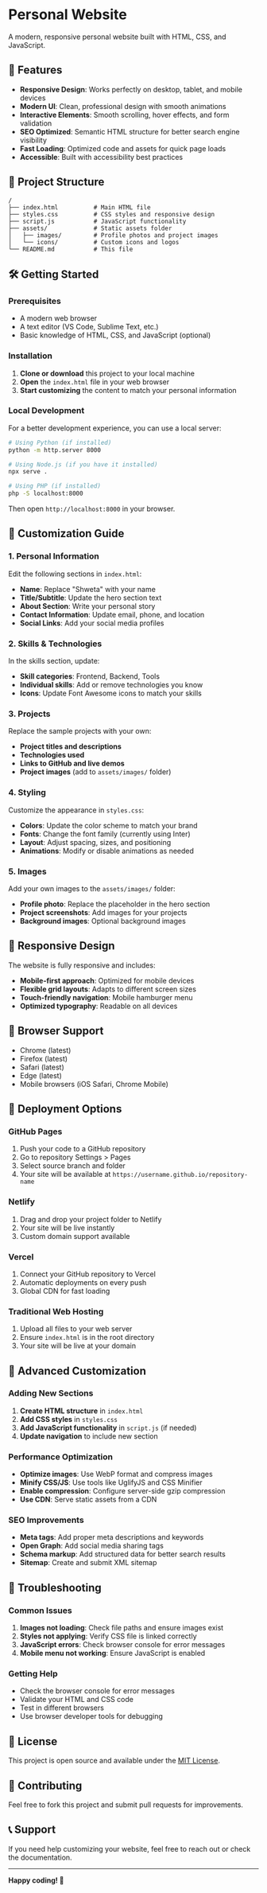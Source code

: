 # Personal Website

A modern, responsive personal website built with HTML, CSS, and JavaScript.

## 🚀 Features

- **Responsive Design**: Works perfectly on desktop, tablet, and mobile devices
- **Modern UI**: Clean, professional design with smooth animations
- **Interactive Elements**: Smooth scrolling, hover effects, and form validation
- **SEO Optimized**: Semantic HTML structure for better search engine visibility
- **Fast Loading**: Optimized code and assets for quick page loads
- **Accessible**: Built with accessibility best practices

## 📁 Project Structure

```
/
├── index.html          # Main HTML file
├── styles.css          # CSS styles and responsive design
├── script.js           # JavaScript functionality
├── assets/             # Static assets folder
│   ├── images/         # Profile photos and project images
│   └── icons/          # Custom icons and logos
└── README.md           # This file
```

## 🛠️ Getting Started

### Prerequisites
- A modern web browser
- A text editor (VS Code, Sublime Text, etc.)
- Basic knowledge of HTML, CSS, and JavaScript (optional)

### Installation

1. **Clone or download** this project to your local machine
2. **Open** the `index.html` file in your web browser
3. **Start customizing** the content to match your personal information

### Local Development

For a better development experience, you can use a local server:

```bash
# Using Python (if installed)
python -m http.server 8000

# Using Node.js (if you have it installed)
npx serve .

# Using PHP (if installed)
php -S localhost:8000
```

Then open `http://localhost:8000` in your browser.

## 🎨 Customization Guide

### 1. Personal Information

Edit the following sections in `index.html`:

- **Name**: Replace "Shweta" with your name
- **Title/Subtitle**: Update the hero section text
- **About Section**: Write your personal story
- **Contact Information**: Update email, phone, and location
- **Social Links**: Add your social media profiles

### 2. Skills & Technologies

In the skills section, update:
- **Skill categories**: Frontend, Backend, Tools
- **Individual skills**: Add or remove technologies you know
- **Icons**: Update Font Awesome icons to match your skills

### 3. Projects

Replace the sample projects with your own:
- **Project titles and descriptions**
- **Technologies used**
- **Links to GitHub and live demos**
- **Project images** (add to `assets/images/` folder)

### 4. Styling

Customize the appearance in `styles.css`:
- **Colors**: Update the color scheme to match your brand
- **Fonts**: Change the font family (currently using Inter)
- **Layout**: Adjust spacing, sizes, and positioning
- **Animations**: Modify or disable animations as needed

### 5. Images

Add your own images to the `assets/images/` folder:
- **Profile photo**: Replace the placeholder in the hero section
- **Project screenshots**: Add images for your projects
- **Background images**: Optional background images

## 📱 Responsive Design

The website is fully responsive and includes:
- **Mobile-first approach**: Optimized for mobile devices
- **Flexible grid layouts**: Adapts to different screen sizes
- **Touch-friendly navigation**: Mobile hamburger menu
- **Optimized typography**: Readable on all devices

## 🎯 Browser Support

- Chrome (latest)
- Firefox (latest)
- Safari (latest)
- Edge (latest)
- Mobile browsers (iOS Safari, Chrome Mobile)

## 🚀 Deployment Options

### GitHub Pages
1. Push your code to a GitHub repository
2. Go to repository Settings > Pages
3. Select source branch and folder
4. Your site will be available at `https://username.github.io/repository-name`

### Netlify
1. Drag and drop your project folder to Netlify
2. Your site will be live instantly
3. Custom domain support available

### Vercel
1. Connect your GitHub repository to Vercel
2. Automatic deployments on every push
3. Global CDN for fast loading

### Traditional Web Hosting
1. Upload all files to your web server
2. Ensure `index.html` is in the root directory
3. Your site will be live at your domain

## 🔧 Advanced Customization

### Adding New Sections

1. **Create HTML structure** in `index.html`
2. **Add CSS styles** in `styles.css`
3. **Add JavaScript functionality** in `script.js` (if needed)
4. **Update navigation** to include new section

### Performance Optimization

- **Optimize images**: Use WebP format and compress images
- **Minify CSS/JS**: Use tools like UglifyJS and CSS Minifier
- **Enable compression**: Configure server-side gzip compression
- **Use CDN**: Serve static assets from a CDN

### SEO Improvements

- **Meta tags**: Add proper meta descriptions and keywords
- **Open Graph**: Add social media sharing tags
- **Schema markup**: Add structured data for better search results
- **Sitemap**: Create and submit XML sitemap

## 🐛 Troubleshooting

### Common Issues

1. **Images not loading**: Check file paths and ensure images exist
2. **Styles not applying**: Verify CSS file is linked correctly
3. **JavaScript errors**: Check browser console for error messages
4. **Mobile menu not working**: Ensure JavaScript is enabled

### Getting Help

- Check the browser console for error messages
- Validate your HTML and CSS code
- Test in different browsers
- Use browser developer tools for debugging

## 📄 License

This project is open source and available under the [MIT License](LICENSE).

## 🤝 Contributing

Feel free to fork this project and submit pull requests for improvements.

## 📞 Support

If you need help customizing your website, feel free to reach out or check the documentation.

---

**Happy coding! 🎉**

